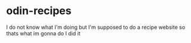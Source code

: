 # odin-recipes
I do not know what I'm doing but I'm supposed to do a recipe website so thats what im gonna do
I did it